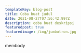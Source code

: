 ```yaml
---
templateKey: blog-post
title: Coba buat judul
date: 2021-08-27T07:56:42.997Z
description: coba buat deskripsi
featuredpost: true
featuredimage: /img/jumbotron.jpg
---
```

membody